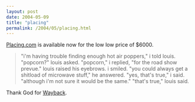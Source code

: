 ```yaml
---
layout: post
date: 2004-05-09
title: "placing"
permalink: /2004/05/placing.html
---
```


[Placing.com](http://www.placing.com/) is available now for the low low price of $6000.

> "i'm having trouble finding enough hot air poppers," i told louis. "popcorn?" louis asked. "popcorn," i replied, "for the road show prevue." louis raised his eyebrows. i smiled. "you could always get a shitload of microwave stuff," he answered. "yes, that's true," i said. "although i'm not sure it would be the same." "that's true," louis said.

Thank God for [Wayback](http://web.archive.org/web/19980112204319/www.placing.com/o.html).